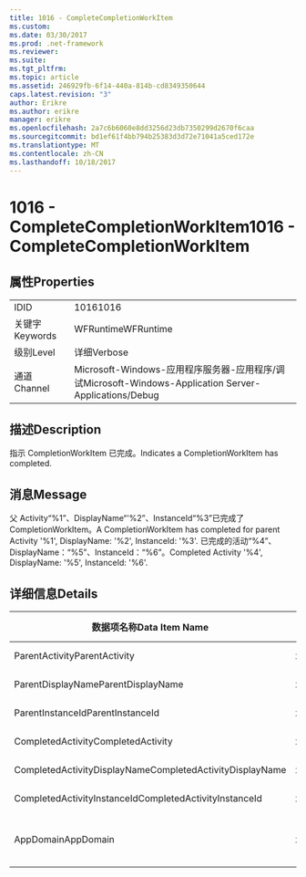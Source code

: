 ```yaml
---
title: 1016 - CompleteCompletionWorkItem
ms.custom: 
ms.date: 03/30/2017
ms.prod: .net-framework
ms.reviewer: 
ms.suite: 
ms.tgt_pltfrm: 
ms.topic: article
ms.assetid: 246929fb-6f14-440a-814b-cd8349350644
caps.latest.revision: "3"
author: Erikre
ms.author: erikre
manager: erikre
ms.openlocfilehash: 2a7c6b6060e8dd3256d23db7350299d2670f6caa
ms.sourcegitcommit: bd1ef61f4bb794b25383d3d72e71041a5ced172e
ms.translationtype: MT
ms.contentlocale: zh-CN
ms.lasthandoff: 10/18/2017
---
```

# <a name="1016---completecompletionworkitem"></a><span data-ttu-id="c3895-102">1016 - CompleteCompletionWorkItem</span><span class="sxs-lookup"><span data-stu-id="c3895-102">1016 - CompleteCompletionWorkItem</span></span>
## <a name="properties"></a><span data-ttu-id="c3895-103">属性</span><span class="sxs-lookup"><span data-stu-id="c3895-103">Properties</span></span>  
  
|||  
|-|-|  
|<span data-ttu-id="c3895-104">ID</span><span class="sxs-lookup"><span data-stu-id="c3895-104">ID</span></span>|<span data-ttu-id="c3895-105">1016</span><span class="sxs-lookup"><span data-stu-id="c3895-105">1016</span></span>|  
|<span data-ttu-id="c3895-106">关键字</span><span class="sxs-lookup"><span data-stu-id="c3895-106">Keywords</span></span>|<span data-ttu-id="c3895-107">WFRuntime</span><span class="sxs-lookup"><span data-stu-id="c3895-107">WFRuntime</span></span>|  
|<span data-ttu-id="c3895-108">级别</span><span class="sxs-lookup"><span data-stu-id="c3895-108">Level</span></span>|<span data-ttu-id="c3895-109">详细</span><span class="sxs-lookup"><span data-stu-id="c3895-109">Verbose</span></span>|  
|<span data-ttu-id="c3895-110">通道</span><span class="sxs-lookup"><span data-stu-id="c3895-110">Channel</span></span>|<span data-ttu-id="c3895-111">Microsoft-Windows-应用程序服务器-应用程序/调试</span><span class="sxs-lookup"><span data-stu-id="c3895-111">Microsoft-Windows-Application Server-Applications/Debug</span></span>|  
  
## <a name="description"></a><span data-ttu-id="c3895-112">描述</span><span class="sxs-lookup"><span data-stu-id="c3895-112">Description</span></span>  
 <span data-ttu-id="c3895-113">指示 CompletionWorkItem 已完成。</span><span class="sxs-lookup"><span data-stu-id="c3895-113">Indicates a CompletionWorkItem has completed.</span></span>  
  
## <a name="message"></a><span data-ttu-id="c3895-114">消息</span><span class="sxs-lookup"><span data-stu-id="c3895-114">Message</span></span>  
 <span data-ttu-id="c3895-115">父 Activity“%1”、DisplayName“'%2”、InstanceId“%3”已完成了 CompletionWorkItem。</span><span class="sxs-lookup"><span data-stu-id="c3895-115">A CompletionWorkItem has completed for parent Activity '%1', DisplayName: '%2', InstanceId: '%3'.</span></span> <span data-ttu-id="c3895-116">已完成的活动“%4”、DisplayName：“%5”、InstanceId：“%6”。</span><span class="sxs-lookup"><span data-stu-id="c3895-116">Completed Activity '%4', DisplayName: '%5', InstanceId: '%6'.</span></span>  
  
## <a name="details"></a><span data-ttu-id="c3895-117">详细信息</span><span class="sxs-lookup"><span data-stu-id="c3895-117">Details</span></span>  
  
|<span data-ttu-id="c3895-118">数据项名称</span><span class="sxs-lookup"><span data-stu-id="c3895-118">Data Item Name</span></span>|<span data-ttu-id="c3895-119">数据项类型</span><span class="sxs-lookup"><span data-stu-id="c3895-119">Data Item Type</span></span>|<span data-ttu-id="c3895-120">描述</span><span class="sxs-lookup"><span data-stu-id="c3895-120">Description</span></span>|  
|--------------------|--------------------|-----------------|  
|<span data-ttu-id="c3895-121">ParentActivity</span><span class="sxs-lookup"><span data-stu-id="c3895-121">ParentActivity</span></span>|<span data-ttu-id="c3895-122">xs:string</span><span class="sxs-lookup"><span data-stu-id="c3895-122">xs:string</span></span>|<span data-ttu-id="c3895-123">父活动的类型名称。</span><span class="sxs-lookup"><span data-stu-id="c3895-123">The type name of the parent activity.</span></span>|  
|<span data-ttu-id="c3895-124">ParentDisplayName</span><span class="sxs-lookup"><span data-stu-id="c3895-124">ParentDisplayName</span></span>|<span data-ttu-id="c3895-125">xs:string</span><span class="sxs-lookup"><span data-stu-id="c3895-125">xs:string</span></span>|<span data-ttu-id="c3895-126">父活动的显示名称。</span><span class="sxs-lookup"><span data-stu-id="c3895-126">The display name of the parent activity.</span></span>|  
|<span data-ttu-id="c3895-127">ParentInstanceId</span><span class="sxs-lookup"><span data-stu-id="c3895-127">ParentInstanceId</span></span>|<span data-ttu-id="c3895-128">xs:string</span><span class="sxs-lookup"><span data-stu-id="c3895-128">xs:string</span></span>|<span data-ttu-id="c3895-129">父活动的实例 ID。</span><span class="sxs-lookup"><span data-stu-id="c3895-129">The instance id of the parent activity.</span></span>|  
|<span data-ttu-id="c3895-130">CompletedActivity</span><span class="sxs-lookup"><span data-stu-id="c3895-130">CompletedActivity</span></span>|<span data-ttu-id="c3895-131">xs:string</span><span class="sxs-lookup"><span data-stu-id="c3895-131">xs:string</span></span>|<span data-ttu-id="c3895-132">已完成活动的类型名称。</span><span class="sxs-lookup"><span data-stu-id="c3895-132">The type name of the completed activity.</span></span>|  
|<span data-ttu-id="c3895-133">CompletedActivityDisplayName</span><span class="sxs-lookup"><span data-stu-id="c3895-133">CompletedActivityDisplayName</span></span>|<span data-ttu-id="c3895-134">xs:string</span><span class="sxs-lookup"><span data-stu-id="c3895-134">xs:string</span></span>|<span data-ttu-id="c3895-135">已完成活动的显示名称。</span><span class="sxs-lookup"><span data-stu-id="c3895-135">The display name of the completed activity.</span></span>|  
|<span data-ttu-id="c3895-136">CompletedActivityInstanceId</span><span class="sxs-lookup"><span data-stu-id="c3895-136">CompletedActivityInstanceId</span></span>|<span data-ttu-id="c3895-137">xs:string</span><span class="sxs-lookup"><span data-stu-id="c3895-137">xs:string</span></span>|<span data-ttu-id="c3895-138">已完成活动的实例 ID。</span><span class="sxs-lookup"><span data-stu-id="c3895-138">The instance id of the completed activity.</span></span>|  
|<span data-ttu-id="c3895-139">AppDomain</span><span class="sxs-lookup"><span data-stu-id="c3895-139">AppDomain</span></span>|<span data-ttu-id="c3895-140">xs:string</span><span class="sxs-lookup"><span data-stu-id="c3895-140">xs:string</span></span>|<span data-ttu-id="c3895-141">由 AppDomain.CurrentDomain.FriendlyName 返回的字符串。</span><span class="sxs-lookup"><span data-stu-id="c3895-141">The string returned by AppDomain.CurrentDomain.FriendlyName.</span></span>|
